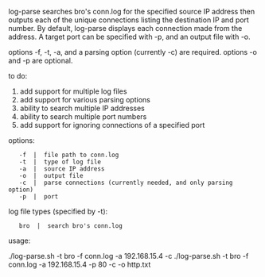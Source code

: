 

log-parse searches bro's conn.log for the specified source IP address then outputs
each of the unique connections listing the destination IP and port number.
By default, log-parse displays each connection made from the address.
A target port can be specified with -p, and an output file with -o.

options -f, -t, -a, and a parsing option (currently -c) are required.
options -o and -p are optional.

to do:

1. add support for multiple log files
2. add support for various parsing options
3. ability to search multiple IP addresses
4. ability to search multiple port numbers
5. add support for ignoring connections of a specified port


options:

       -f  |  file path to conn.log
       -t  |  type of log file
       -a  |  source IP address
       -o  |  output file
       -c  |  parse connections (currently needed, and only parsing option)
       -p  |  port


log file types (specified by -t):

       bro  |  search bro's conn.log


usage:

./log-parse.sh -t bro -f conn.log -a 192.168.15.4 -c
./log-parse.sh -t bro -f conn.log -a 192.168.15.4 -p 80 -c -o http.txt

